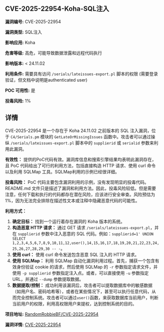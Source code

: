 ## CVE-2025-22954-Koha-SQL注入

**漏洞编号:** CVE-2025-22954

**漏洞类型:** SQL注入

**影响应用:** Koha

**危害等级:** 高危，可能导致数据泄露和远程代码执行

**影响版本:** < 24.11.02

**利用条件:** 需要具有访问 `/serials/lateissues-export.pl` 脚本的权限 (需要登录验证，但文档中说明是authenticated user)

**POC 可用性:** 是

**投毒风险:** 1%

## 详情

CVE-2025-22954 是一个存在于 Koha 24.11.02 之前版本的 SQL 注入漏洞，位于 `C4/Serials.pm` 模块的 `GetLateOrMissingIssues` 函数中。攻击者可以通过操纵 `/serials/lateissues-export.pl` 脚本中的 `supplierid` 或 `serialid` 参数来利用此漏洞。

**有效性：**
提供的PoC代码有效。漏洞库信息和搜索引擎结果均表明此漏洞存在，且 PoC 代码给出了可行的利用方法，包括直接构造 HTTP 请求、使用 curl 命令以及利用 SQLMap 工具。SQLMap利用的示例已经很详细。

**投毒风险：**
PoC 代码主要包含漏洞利用的示例，没有发现明显的投毒代码。README.md 文件只是描述了漏洞和利用方法。因此，投毒风险较低。但是需要注意，任何下载和执行的代码都存在潜在风险，应该进行安全审查。风险预估为1%，因为无法完全排除在描述性文本或注释中隐藏恶意代码的可能性。

**利用方式：**
1.  **确定目标：** 找到一个运行着存在漏洞的 Koha 版本的系统。
2.  **构造恶意 HTTP 请求：**  通过 GET 请求 `/serials/lateissues-export.pl`，并在 `supplierid` 参数中注入恶意的 SQL 代码。例如：`supplierid=1' UNION SELECT 1,2,3,4,5,6,7,8,9,10,11,12,user(),14,15,16,17,18,19,20,21,22,23,24,25,26,27,28,29,30 -- -`。
3.  **使用 curl：** 使用 curl 命令发送包含恶意 SQL 注入的 HTTP 请求。
4.  **使用 SQLMap：** 利用 SQLMap 自动化漏洞利用过程。首先，捕获一个包含有效身份验证 cookie 的请求，然后使用 SQLMap 的 `-r` 参数指定请求文件，并使用 `-p supplierid` 参数指定注入点。或者，可以直接使用 `-u` 参数指定 URL，并通过 `--dump` 参数提取数据。
5.  **数据提取/控制：** 成功利用该漏洞后，攻击者可以提取数据库中的敏感数据（如用户名、密码哈希等），或者在某些情况下，甚至可以执行任意代码，从而完全控制系统。攻击者可以通过`user()`函数，来获取数据库当前用户，判断当前用户的权限，利用高权限用户来提权，达到控制系统的目的。

**项目地址:** [RandomRobbieBF/CVE-2025-22954](https://github.com/RandomRobbieBF/CVE-2025-22954)

**漏洞详情:** [CVE-2025-22954](https://nvd.nist.gov/vuln/detail/CVE-2025-22954)